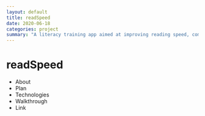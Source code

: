 ```yaml
---
layout: default
title: readSpeed
date: 2020-06-18
categories: project
summary: "A literacy training app aimed at improving reading speed, comprehension and independence."
---
```

<div>
  <h1>readSpeed</h1>
  <ul>
    <li>About</li>
    <li>Plan</li>
    <li>Technologies</li>
    <li>Walkthrough</li>
    <li>Link</li>
  </ul>
</div>